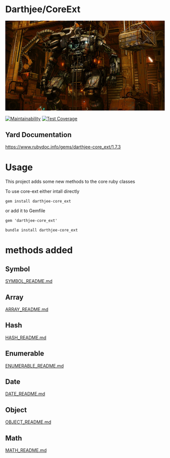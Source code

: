 Darthjee/CoreExt
========

![core_ext](https://raw.githubusercontent.com/darthjee/core_ext/master/mech.jpg)

[![Maintainability](https://api.codeclimate.com/v1/badges/23f472dcc717ed285737/maintainability)](https://codeclimate.com/github/darthjee/core_ext/maintainability)
[![Test Coverage](https://api.codeclimate.com/v1/badges/23f472dcc717ed285737/test_coverage)](https://codeclimate.com/github/darthjee/core_ext/test_coverage)

Yard Documentation
-------------------
https://www.rubydoc.info/gems/darthjee-core_ext/1.7.3

# Usage
This project adds some new methods to the core ruby classes

To use core-ext either intall directly

```console
gem install darthjee-core_ext
```

or add it to Gemfile

```
gem 'darthjee-core_ext'
```

```console
bundle install darthjee-core_ext
```

# methods added

## Symbol
[SYMBOL_README.md](SYMBOL_README.md)
## Array
[ARRAY_README.md](ARRAY_README.md)
## Hash
[HASH_README.md](HASH_README.md)
## Enumerable
[ENUMERABLE_README.md](ENUMERABLE_README.md)
## Date
[DATE_README.md](DATE_README.md)
## Object
[OBJECT_README.md](OBJECT_README.md)
## Math
[MATH_README.md](MATH_README.md)
